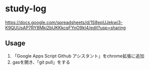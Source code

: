 # study-log
https://docs.google.com/spreadsheets/d/1S8epUJekwi3-K9QUUsAP7RY8Mki2bUKKkcqFYnO9kI4/edit?usp=sharing

## Usage

1. 「Google Apps Script Github アシスタント」をchrome拡張に追加
2. gasを開き、「git pull」をする
